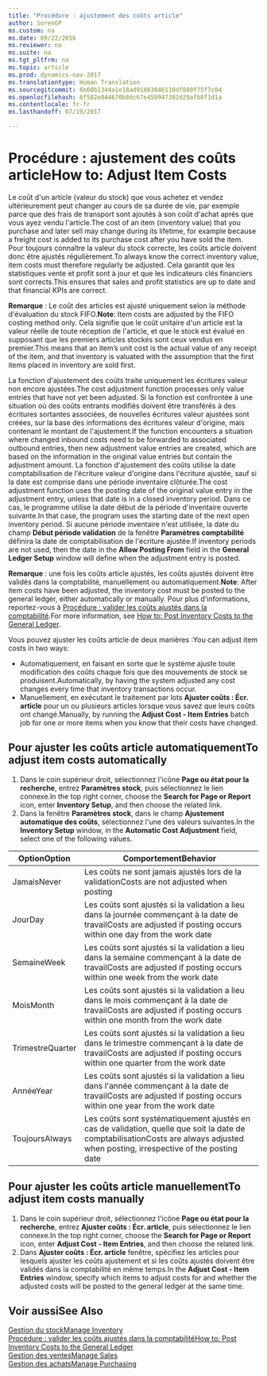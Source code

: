 ```yaml
---
title: "Procédure : ajustement des coûts article"
author: SorenGP
ms.custom: na
ms.date: 09/22/2016
ms.reviewer: na
ms.suite: na
ms.tgt_pltfrm: na
ms.topic: article
ms.prod: dynamics-nav-2017
ms.translationtype: Human Translation
ms.sourcegitcommit: 6b60b1344a1e18ad91863046110df880f75f7c04
ms.openlocfilehash: 6f582e844670b8dc67e458947392d29afb8f1d1a
ms.contentlocale: fr-fr
ms.lasthandoff: 07/19/2017

---
```


# <a name="how-to-adjust-item-costs"></a><span data-ttu-id="2b71c-102">Procédure : ajustement des coûts article</span><span class="sxs-lookup"><span data-stu-id="2b71c-102">How to: Adjust Item Costs</span></span>   
<span data-ttu-id="2b71c-103">Le coût d'un article (valeur du stock) que vous achetez et vendez ultérieurement peut changer au cours de sa durée de vie, par exemple parce que des frais de transport sont ajoutés à son coût d'achat après que vous ayez vendu l'article.</span><span class="sxs-lookup"><span data-stu-id="2b71c-103">The cost of an item (inventory value) that you purchase and later sell may change during its lifetime, for example because a freight cost is added to its purchase cost after you have sold the item.</span></span> <span data-ttu-id="2b71c-104">Pour toujours connaître la valeur du stock correcte, les coûts article doivent donc être ajustés régulièrement.</span><span class="sxs-lookup"><span data-stu-id="2b71c-104">To always know the correct inventory value, item costs must therefore regularly be adjusted.</span></span>
<span data-ttu-id="2b71c-105">Cela garantit que les statistiques vente et profit sont à jour et que les indicateurs clés financiers sont corrects.</span><span class="sxs-lookup"><span data-stu-id="2b71c-105">This ensures that sales and profit statistics are up to date and that financial KPIs are correct.</span></span>

<span data-ttu-id="2b71c-106">**Remarque** : Le coût des articles est ajusté uniquement selon la méthode d'évaluation du stock FIFO.</span><span class="sxs-lookup"><span data-stu-id="2b71c-106">**Note**: Item costs are adjusted by the FIFO costing method only.</span></span> <span data-ttu-id="2b71c-107">Cela signifie que le coût unitaire d'un article est la valeur réelle de toute réception de l'article, et que le stock est évalué en supposant que les premiers articles stockés sont ceux vendus en premier.</span><span class="sxs-lookup"><span data-stu-id="2b71c-107">This means that an item’s unit cost is the actual value of any receipt of the item, and that inventory is valuated with the assumption that the first items placed in inventory are sold first.</span></span>

<span data-ttu-id="2b71c-108">La fonction d'ajustement des coûts traite uniquement les écritures valeur non encore ajustées.</span><span class="sxs-lookup"><span data-stu-id="2b71c-108">The cost adjustment function processes only value entries that have not yet been adjusted.</span></span> <span data-ttu-id="2b71c-109">Si la fonction est confrontée à une situation où des coûts entrants modifiés doivent être transférés à des écritures sortantes associées, de nouvelles écritures valeur ajustées sont créées, sur la base des informations des écritures valeur d'origine, mais contenant le montant de l'ajustement.</span><span class="sxs-lookup"><span data-stu-id="2b71c-109">If the function encounters a situation where changed inbound costs need to be forwarded to associated outbound entries, then new adjustment value entries are created, which are based on the information in the original value entries but contain the adjustment amount.</span></span> <span data-ttu-id="2b71c-110">La fonction d'ajustement des coûts utilise la date comptabilisation de l'écriture valeur d'origine dans l'écriture ajustée, sauf si la date est comprise dans une période inventaire clôturée.</span><span class="sxs-lookup"><span data-stu-id="2b71c-110">The cost adjustment function uses the posting date of the original value entry in the adjustment entry, unless that date is in a closed inventory period.</span></span> <span data-ttu-id="2b71c-111">Dans ce cas, le programme utilise la date début de la période d'inventaire ouverte suivante.</span><span class="sxs-lookup"><span data-stu-id="2b71c-111">In that case, the program uses the starting date of the next open inventory period.</span></span> <span data-ttu-id="2b71c-112">Si aucune période inventaire n'est utilisée, la date du champ **Début période validation** de la fenêtre **Paramètres comptabilité** définira la date de comptabilisation de l'écriture ajustée.</span><span class="sxs-lookup"><span data-stu-id="2b71c-112">If inventory periods are not used, then the date in the **Allow Posting From** field in the **General Ledger Setup** window will define when the adjustment entry is posted.</span></span>

<span data-ttu-id="2b71c-113">**Remarque** : une fois les coûts article ajustés, les coûts ajustés doivent être validés dans la comptabilité, manuellement ou automatiquement.</span><span class="sxs-lookup"><span data-stu-id="2b71c-113">**Note**: After item costs have been adjusted, the inventory cost must be posted to the general ledger, either automatically or manually.</span></span> <span data-ttu-id="2b71c-114">Pour plus d'informations, reportez-vous à [Procédure : valider les coûts ajustés dans la comptabilité](inventory-how-post-inventory-cost-gl.md).</span><span class="sxs-lookup"><span data-stu-id="2b71c-114">For more information, see [How to: Post Inventory Costs to the General Ledger](inventory-how-post-inventory-cost-gl.md).</span></span>

<span data-ttu-id="2b71c-115">Vous pouvez ajuster les coûts article de deux manières :</span><span class="sxs-lookup"><span data-stu-id="2b71c-115">You can adjust item costs in two ways:</span></span>
 - <span data-ttu-id="2b71c-116">Automatiquement, en faisant en sorte que le système ajuste toute modification des coûts chaque fois que des mouvements de stock se produisent.</span><span class="sxs-lookup"><span data-stu-id="2b71c-116">Automatically, by having the system adjusted any cost changes every time that inventory transactions occur.</span></span>
 - <span data-ttu-id="2b71c-117">Manuellement, en exécutant le traitement par lots **Ajuster coûts : Écr. article** pour un ou plusieurs articles lorsque vous savez que leurs coûts ont changé.</span><span class="sxs-lookup"><span data-stu-id="2b71c-117">Manually, by running the **Adjust Cost - Item Entries** batch job for one or more items when you know that their costs have changed.</span></span>  

## <a name="to-adjust-item-costs-automatically"></a><span data-ttu-id="2b71c-118">Pour ajuster les coûts article automatiquement</span><span class="sxs-lookup"><span data-stu-id="2b71c-118">To adjust item costs automatically</span></span>
1. <span data-ttu-id="2b71c-119">Dans le coin supérieur droit, sélectionnez l'icône **Page ou état pour la recherche**, entrez **Paramètres stock**, puis sélectionnez le lien connexe.</span><span class="sxs-lookup"><span data-stu-id="2b71c-119">In the top right corner, choose the **Search for Page or Report** icon, enter **Inventory Setup**, and then  choose the related link.</span></span>
2. <span data-ttu-id="2b71c-120">Dans la fenêtre **Paramètres stock**, dans le champ **Ajustement automatique des coûts**, sélectionnez l'une des valeurs suivantes.</span><span class="sxs-lookup"><span data-stu-id="2b71c-120">In the **Inventory Setup** window, in the **Automatic Cost Adjustment** field, select one of the following values.</span></span>

|<span data-ttu-id="2b71c-121">Option</span><span class="sxs-lookup"><span data-stu-id="2b71c-121">Option</span></span> |<span data-ttu-id="2b71c-122">Comportement</span><span class="sxs-lookup"><span data-stu-id="2b71c-122">Behavior</span></span> |
|-------|---------|
|<span data-ttu-id="2b71c-123">Jamais</span><span class="sxs-lookup"><span data-stu-id="2b71c-123">Never</span></span>|<span data-ttu-id="2b71c-124">Les coûts ne sont jamais ajustés lors de la validation</span><span class="sxs-lookup"><span data-stu-id="2b71c-124">Costs are not adjusted when posting</span></span>|
|<span data-ttu-id="2b71c-125">Jour</span><span class="sxs-lookup"><span data-stu-id="2b71c-125">Day</span></span>|<span data-ttu-id="2b71c-126">Les coûts sont ajustés si la validation a lieu dans la journée commençant à la date de travail</span><span class="sxs-lookup"><span data-stu-id="2b71c-126">Costs are adjusted if posting occurs within one day from the work date</span></span>|
|<span data-ttu-id="2b71c-127">Semaine</span><span class="sxs-lookup"><span data-stu-id="2b71c-127">Week</span></span>|<span data-ttu-id="2b71c-128">Les coûts sont ajustés si la validation a lieu dans la semaine commençant à la date de travail</span><span class="sxs-lookup"><span data-stu-id="2b71c-128">Costs are adjusted if posting occurs within one week from the work date</span></span>|
|<span data-ttu-id="2b71c-129">Mois</span><span class="sxs-lookup"><span data-stu-id="2b71c-129">Month</span></span>|<span data-ttu-id="2b71c-130">Les coûts sont ajustés si la validation a lieu dans le mois commençant à la date de travail</span><span class="sxs-lookup"><span data-stu-id="2b71c-130">Costs are adjusted if posting occurs within one month from the work date</span></span>|
|<span data-ttu-id="2b71c-131">Trimestre</span><span class="sxs-lookup"><span data-stu-id="2b71c-131">Quarter</span></span>|<span data-ttu-id="2b71c-132">Les coûts sont ajustés si la validation a lieu dans le trimestre commençant à la date de travail</span><span class="sxs-lookup"><span data-stu-id="2b71c-132">Costs are adjusted if posting occurs within one quarter from the work date</span></span>|
|<span data-ttu-id="2b71c-133">Année</span><span class="sxs-lookup"><span data-stu-id="2b71c-133">Year</span></span>|<span data-ttu-id="2b71c-134">Les coûts sont ajustés si la validation a lieu dans l'année commençant à la date de travail</span><span class="sxs-lookup"><span data-stu-id="2b71c-134">Costs are adjusted if posting occurs within one year from the work date</span></span>|
|<span data-ttu-id="2b71c-135">Toujours</span><span class="sxs-lookup"><span data-stu-id="2b71c-135">Always</span></span>|<span data-ttu-id="2b71c-136">Les coûts sont systématiquement ajustés en cas de validation, quelle que soit la date de comptabilisation</span><span class="sxs-lookup"><span data-stu-id="2b71c-136">Costs are always adjusted when posting, irrespective of the posting date</span></span>|

## <a name="to-adjust-item-costs-manually"></a><span data-ttu-id="2b71c-137">Pour ajuster les coûts article manuellement</span><span class="sxs-lookup"><span data-stu-id="2b71c-137">To adjust item costs manually</span></span>
1. <span data-ttu-id="2b71c-138">Dans le coin supérieur droit, sélectionnez l'icône **Page ou état pour la recherche**, entrez **Ajuster coûts : Écr. article**, puis sélectionnez le lien connexe.</span><span class="sxs-lookup"><span data-stu-id="2b71c-138">In the top right corner, choose the **Search for Page or Report** icon, enter **Adjust Cost - Item Entries**, and then choose the related link.</span></span>
2. <span data-ttu-id="2b71c-139">Dans **Ajuster coûts : Écr. article** fenêtre, spécifiez les articles pour lesquels ajuster les coûts ajustement et si les coûts ajustés doivent être validés dans la comptabilité en même temps.</span><span class="sxs-lookup"><span data-stu-id="2b71c-139">In the **Adjust Cost - Item Entries** window, specify which items to adjust costs for and whether the adjusted costs will be posted to the general ledger at the same time.</span></span>

## <a name="see-also"></a><span data-ttu-id="2b71c-140">Voir aussi</span><span class="sxs-lookup"><span data-stu-id="2b71c-140">See Also</span></span>
[<span data-ttu-id="2b71c-141">Gestion du stock</span><span class="sxs-lookup"><span data-stu-id="2b71c-141">Manage Inventory</span></span>](inventory-manage-inventory.md)  
[<span data-ttu-id="2b71c-142">Procédure : valider les coûts ajustés dans la comptabilité</span><span class="sxs-lookup"><span data-stu-id="2b71c-142">How to: Post Inventory Costs to the General Ledger</span></span>](inventory-how-post-inventory-cost-gl.md)  
[<span data-ttu-id="2b71c-143">Gestion des ventes</span><span class="sxs-lookup"><span data-stu-id="2b71c-143">Manage Sales</span></span>](sales-manage-sales.md)  
[<span data-ttu-id="2b71c-144">Gestion des achats</span><span class="sxs-lookup"><span data-stu-id="2b71c-144">Manage Purchasing</span></span>](purchasing-manage-purchasing.md)

